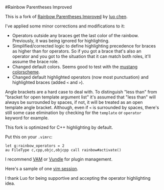 #Rainbow Parentheses Improved

This is a fork of [Rainbow Parentheses Improved](http://www.vim.org/scripts/script.php?script_id=4176) by [luo chen](http://www.vim.org/account/profile.php?user_id=53618).

I've applied some minor corrections and modifications to it:

* Operators outside any braces get the last color of the rainbow. Previously, it was being ignored for highlighting.
* Simplified/corrected logic to define highlighting precedence for braces as higher than for operators. So if you got a brace that's also an operator and you got to the situation that it can match both roles, it'll assume the brace role.
* Changed default colors. Seems good to test with the [mustang colorscheme](https://github.com/flazz/vim-colorschemes/blob/master/colors/mustang.vim).
* Changed default highlighted operators (now most punctuation) and highlighted braces (added `<` and `>`).

Angle brackets are a hard case to deal with. To distinguish "less than" from "bracket for open template argument list" it's assumed that "less than" will always be surrounded by spaces, if not, it will be treated as an open template angle bracket. Although, even if `<` is surrounded by spaces, there's still some case elimination by checking for the `template` or `operator` keyword for example.

This fork is optimized for C++ highlighting by default.

Put this on your `.vimrc`:

```vim
let g:rainbow_operators = 2 
au FileType c,cpp,objc,objcpp call rainbow#activate()
```

I recommend [VAM](https://github.com/MarcWeber/vim-addon-manager) or [Vundle](https://github.com/gmarik/vundle) for plugin management.

Here's a sample of one [vim session](http://html-bin.appspot.com/aghodG1sLWJpbnIMCxIEUGFnZRjKmUMM).

I thank Luo for being supportive and accepting the operator highlighting idea.
